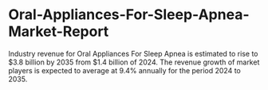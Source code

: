 # Oral-Appliances-For-Sleep-Apnea-Market-Report
Industry revenue for Oral Appliances For Sleep Apnea is estimated to rise to $3.8 billion by 2035 from $1.4 billion of 2024. The revenue growth of market players is expected to average at 9.4% annually for the period 2024 to 2035.
